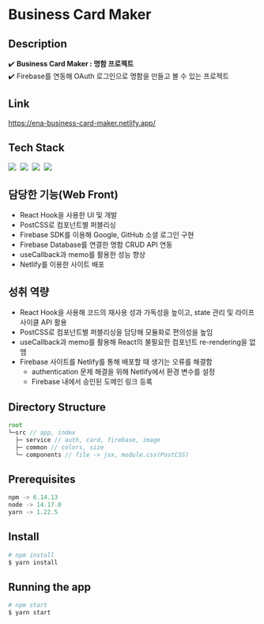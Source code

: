 # Business Card Maker

## Description
✔️ <b>Business Card Maker : 명함 프로젝트</b><br>
✔️ Firebase를 연동해 OAuth 로그인으로 명함을 만들고 볼 수 있는 프로젝트

## Link
https://ena-business-card-maker.netlify.app/

## Tech Stack
<div>
  <img src="https://img.shields.io/badge/Javascript-ffca26?style=flat-square&logo=javascript&logoColor=white"/></a>&nbsp
  <img src="https://img.shields.io/badge/React-08D5FF?style=flat-square&logo=React&logoColor=white"/></a>&nbsp
  <img src="https://img.shields.io/badge/PostCSS-f55354?style=flat-square&logo=postCSS&logoColor=white"/></a>&nbsp
  <img src="https://img.shields.io/badge/Firebase-FFCA28?style=flat-square&logo=Firebase&logoColor=white"/></a>&nbsp
</div>

## 담당한 기능(Web Front)
- React Hook을 사용한 UI 및 개발
- PostCSS로 컴포넌트별 퍼블리싱
- Firebase SDK를 이용해 Google, GitHub 소셜 로그인 구현
- Firebase Database를 연결한 명함 CRUD API 연동
- useCallback과 memo를 활용한 성능 향상
- Netlify를 이용한 사이트 배포

## 성취 역량
- React Hook을 사용해 코드의 재사용 성과 가독성을 높이고, state 관리 및 라이프사이클 API 활용
- PostCSS로 컴포넌트별 퍼블리싱을 담당해 모듈화로 편의성을 높임
- useCallback과 memo를 활용해 React의 불필요한 컴포넌트 re-rendering을 없앰
- Firebase 사이트를 Netlify를 통해 배포할 때 생기는 오류를 해결함
  - authentication 문제 해결을 위해 Netlify에서 환경 변수를 설정
  - Firebase 내에서 승인된 도메인 링크 등록


## Directory Structure

``` js
root
└─src // app, index
  ├─ service // auth, card, firebase, image
  ├─ common // colors, size
  └─ components // file -> jsx, module.css(PostCSS)
```

## Prerequisites
```python
npm -> 6.14.13
node -> 14.17.0
yarn -> 1.22.5
```

## Install
```python
# npm install
$ yarn install
```

## Running the app
```python
# npm start
$ yarn start
```
